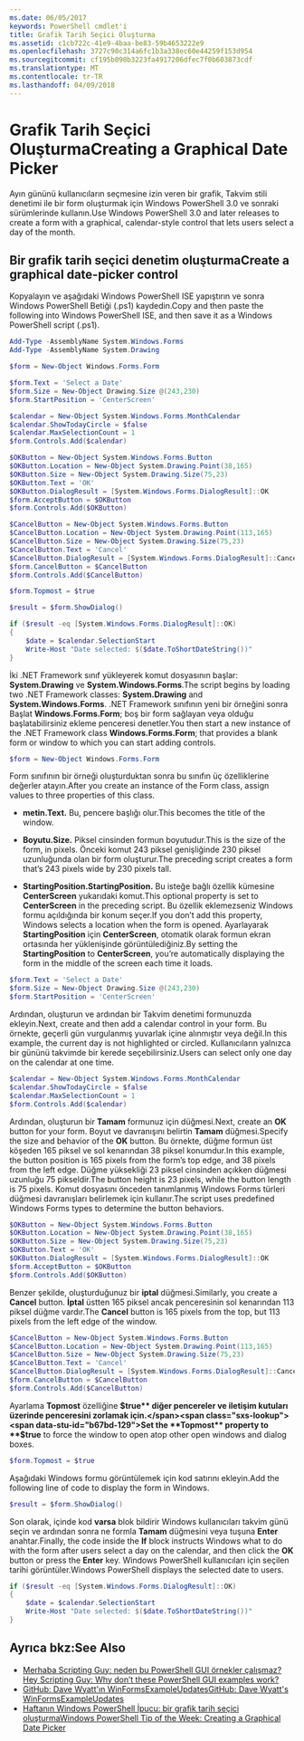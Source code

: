 ```yaml
---
ms.date: 06/05/2017
keywords: PowerShell cmdlet'i
title: Grafik Tarih Seçici Oluşturma
ms.assetid: c1cb722c-41e9-4baa-be83-59b4653222e9
ms.openlocfilehash: 3727c90c314a6fc1b3a338ec60e44259f153d954
ms.sourcegitcommit: cf195b090b3223fa4917206dfec7f0b603873cdf
ms.translationtype: MT
ms.contentlocale: tr-TR
ms.lasthandoff: 04/09/2018
---
```

# <a name="creating-a-graphical-date-picker"></a><span data-ttu-id="b67bd-103">Grafik Tarih Seçici Oluşturma</span><span class="sxs-lookup"><span data-stu-id="b67bd-103">Creating a Graphical Date Picker</span></span>

<span data-ttu-id="b67bd-104">Ayın gününü kullanıcıların seçmesine izin veren bir grafik, Takvim stili denetimi ile bir form oluşturmak için Windows PowerShell 3.0 ve sonraki sürümlerinde kullanın.</span><span class="sxs-lookup"><span data-stu-id="b67bd-104">Use Windows PowerShell 3.0 and later releases to create a form with a graphical, calendar-style control that lets users select a day of the month.</span></span>

## <a name="create-a-graphical-date-picker-control"></a><span data-ttu-id="b67bd-105">Bir grafik tarih seçici denetim oluşturma</span><span class="sxs-lookup"><span data-stu-id="b67bd-105">Create a graphical date-picker control</span></span>

<span data-ttu-id="b67bd-106">Kopyalayın ve aşağıdaki Windows PowerShell ISE yapıştırın ve sonra Windows PowerShell Betiği (.ps1) kaydedin.</span><span class="sxs-lookup"><span data-stu-id="b67bd-106">Copy and then paste the following into Windows PowerShell ISE, and then save it as a Windows PowerShell script (.ps1).</span></span>

```powershell
Add-Type -AssemblyName System.Windows.Forms
Add-Type -AssemblyName System.Drawing

$form = New-Object Windows.Forms.Form

$form.Text = 'Select a Date'
$form.Size = New-Object Drawing.Size @(243,230)
$form.StartPosition = 'CenterScreen'

$calendar = New-Object System.Windows.Forms.MonthCalendar
$calendar.ShowTodayCircle = $false
$calendar.MaxSelectionCount = 1
$form.Controls.Add($calendar)

$OKButton = New-Object System.Windows.Forms.Button
$OKButton.Location = New-Object System.Drawing.Point(38,165)
$OKButton.Size = New-Object System.Drawing.Size(75,23)
$OKButton.Text = 'OK'
$OKButton.DialogResult = [System.Windows.Forms.DialogResult]::OK
$form.AcceptButton = $OKButton
$form.Controls.Add($OKButton)

$CancelButton = New-Object System.Windows.Forms.Button
$CancelButton.Location = New-Object System.Drawing.Point(113,165)
$CancelButton.Size = New-Object System.Drawing.Size(75,23)
$CancelButton.Text = 'Cancel'
$CancelButton.DialogResult = [System.Windows.Forms.DialogResult]::Cancel
$form.CancelButton = $CancelButton
$form.Controls.Add($CancelButton)

$form.Topmost = $true

$result = $form.ShowDialog()

if ($result -eq [System.Windows.Forms.DialogResult]::OK)
{
    $date = $calendar.SelectionStart
    Write-Host "Date selected: $($date.ToShortDateString())"
}
```

<span data-ttu-id="b67bd-107">İki .NET Framework sınıf yükleyerek komut dosyasının başlar: **System.Drawing** ve **System.Windows.Forms**.</span><span class="sxs-lookup"><span data-stu-id="b67bd-107">The script begins by loading two .NET Framework classes: **System.Drawing** and **System.Windows.Forms**.</span></span> <span data-ttu-id="b67bd-108">.NET Framework sınıfının yeni bir örneğini sonra Başlat **Windows.Forms.Form**; boş bir form sağlayan veya olduğu başlatabilirsiniz ekleme penceresi denetler.</span><span class="sxs-lookup"><span data-stu-id="b67bd-108">You then start a new instance of the .NET Framework class **Windows.Forms.Form**; that provides a blank form or window to which you can start adding controls.</span></span>

```powershell
$form = New-Object Windows.Forms.Form
```

<span data-ttu-id="b67bd-109">Form sınıfının bir örneği oluşturduktan sonra bu sınıfın üç özelliklerine değerler atayın.</span><span class="sxs-lookup"><span data-stu-id="b67bd-109">After you create an instance of the Form class, assign values to three properties of this class.</span></span>

- <span data-ttu-id="b67bd-110">**metin.**</span><span class="sxs-lookup"><span data-stu-id="b67bd-110">**Text.**</span></span> <span data-ttu-id="b67bd-111">Bu, pencere başlığı olur.</span><span class="sxs-lookup"><span data-stu-id="b67bd-111">This becomes the title of the window.</span></span>

- <span data-ttu-id="b67bd-112">**Boyutu.**</span><span class="sxs-lookup"><span data-stu-id="b67bd-112">**Size.**</span></span> <span data-ttu-id="b67bd-113">Piksel cinsinden formun boyutudur.</span><span class="sxs-lookup"><span data-stu-id="b67bd-113">This is the size of the form, in pixels.</span></span> <span data-ttu-id="b67bd-114">Önceki komut 243 piksel genişliğinde 230 piksel uzunluğunda olan bir form oluşturur.</span><span class="sxs-lookup"><span data-stu-id="b67bd-114">The preceding script creates a form that’s 243 pixels wide by 230 pixels tall.</span></span>

- <span data-ttu-id="b67bd-115">**StartingPosition.**</span><span class="sxs-lookup"><span data-stu-id="b67bd-115">**StartingPosition.**</span></span> <span data-ttu-id="b67bd-116">Bu isteğe bağlı özellik kümesine **CenterScreen** yukarıdaki komut.</span><span class="sxs-lookup"><span data-stu-id="b67bd-116">This optional property is set to **CenterScreen** in the preceding script.</span></span> <span data-ttu-id="b67bd-117">Bu özellik eklemezseniz Windows formu açıldığında bir konum seçer.</span><span class="sxs-lookup"><span data-stu-id="b67bd-117">If you don’t add this property, Windows selects a location when the form is opened.</span></span> <span data-ttu-id="b67bd-118">Ayarlayarak **StartingPosition** için **CenterScreen**, otomatik olarak formun ekran ortasında her yüklenişinde görüntülediğiniz.</span><span class="sxs-lookup"><span data-stu-id="b67bd-118">By setting the **StartingPosition** to **CenterScreen**, you’re automatically displaying the form in the middle of the screen each time it loads.</span></span>

```powershell
$form.Text = 'Select a Date'
$form.Size = New-Object Drawing.Size @(243,230)
$form.StartPosition = 'CenterScreen'
```

<span data-ttu-id="b67bd-119">Ardından, oluşturun ve ardından bir Takvim denetimi formunuzda ekleyin.</span><span class="sxs-lookup"><span data-stu-id="b67bd-119">Next, create and then add a calendar control in your form.</span></span> <span data-ttu-id="b67bd-120">Bu örnekte, geçerli gün vurgulanmış yuvarlak içine alınmıştır veya değil.</span><span class="sxs-lookup"><span data-stu-id="b67bd-120">In this example, the current day is not highlighted or circled.</span></span> <span data-ttu-id="b67bd-121">Kullanıcıların yalnızca bir gününü takvimde bir kerede seçebilirsiniz.</span><span class="sxs-lookup"><span data-stu-id="b67bd-121">Users can select only one day on the calendar at one time.</span></span>

```powershell
$calendar = New-Object System.Windows.Forms.MonthCalendar
$calendar.ShowTodayCircle = $false
$calendar.MaxSelectionCount = 1
$form.Controls.Add($calendar)
```

<span data-ttu-id="b67bd-122">Ardından, oluşturun bir **Tamam** formunuz için düğmesi.</span><span class="sxs-lookup"><span data-stu-id="b67bd-122">Next, create an **OK** button for your form.</span></span> <span data-ttu-id="b67bd-123">Boyut ve davranışını belirtin **Tamam** düğmesi.</span><span class="sxs-lookup"><span data-stu-id="b67bd-123">Specify the size and behavior of the **OK** button.</span></span> <span data-ttu-id="b67bd-124">Bu örnekte, düğme formun üst köşeden 165 piksel ve sol kenarından 38 piksel konumdur.</span><span class="sxs-lookup"><span data-stu-id="b67bd-124">In this example, the button position is 165 pixels from the form’s top edge, and 38 pixels from the left edge.</span></span> <span data-ttu-id="b67bd-125">Düğme yüksekliği 23 piksel cinsinden açıkken düğmesi uzunluğu 75 pikseldir.</span><span class="sxs-lookup"><span data-stu-id="b67bd-125">The button height is 23 pixels, while the button length is 75 pixels.</span></span> <span data-ttu-id="b67bd-126">Komut dosyasını önceden tanımlanmış Windows Forms türleri düğmesi davranışları belirlemek için kullanır.</span><span class="sxs-lookup"><span data-stu-id="b67bd-126">The script uses predefined Windows Forms types to determine the button behaviors.</span></span>

```powershell
$OKButton = New-Object System.Windows.Forms.Button
$OKButton.Location = New-Object System.Drawing.Point(38,165)
$OKButton.Size = New-Object System.Drawing.Size(75,23)
$OKButton.Text = 'OK'
$OKButton.DialogResult = [System.Windows.Forms.DialogResult]::OK
$form.AcceptButton = $OKButton
$form.Controls.Add($OKButton)
```

<span data-ttu-id="b67bd-127">Benzer şekilde, oluşturduğunuz bir **iptal** düğmesi.</span><span class="sxs-lookup"><span data-stu-id="b67bd-127">Similarly, you create a **Cancel** button.</span></span> <span data-ttu-id="b67bd-128">**İptal** üstten 165 piksel ancak penceresinin sol kenarından 113 piksel düğme vardır.</span><span class="sxs-lookup"><span data-stu-id="b67bd-128">The **Cancel** button is 165 pixels from the top, but 113 pixels from the left edge of the window.</span></span>

```powershell
$CancelButton = New-Object System.Windows.Forms.Button
$CancelButton.Location = New-Object System.Drawing.Point(113,165)
$CancelButton.Size = New-Object System.Drawing.Size(75,23)
$CancelButton.Text = 'Cancel'
$CancelButton.DialogResult = [System.Windows.Forms.DialogResult]::Cancel
$form.CancelButton = $CancelButton
$form.Controls.Add($CancelButton)
```

<span data-ttu-id="b67bd-129">Ayarlama **Topmost** özelliğine **$true** diğer pencereler ve iletişim kutuları üzerinde penceresini zorlamak için.</span><span class="sxs-lookup"><span data-stu-id="b67bd-129">Set the **Topmost** property to **$true** to force the window to open atop other open windows and dialog boxes.</span></span>

```powershell
$form.Topmost = $true
```

<span data-ttu-id="b67bd-130">Aşağıdaki Windows formu görüntülemek için kod satırını ekleyin.</span><span class="sxs-lookup"><span data-stu-id="b67bd-130">Add the following line of code to display the form in Windows.</span></span>

```powershell
$result = $form.ShowDialog()
```

<span data-ttu-id="b67bd-131">Son olarak, içinde kod **varsa** blok bildirir Windows kullanıcıları takvim günü seçin ve ardından sonra ne formla **Tamam** düğmesini veya tuşuna **Enter** anahtar.</span><span class="sxs-lookup"><span data-stu-id="b67bd-131">Finally, the code inside the **If** block instructs Windows what to do with the form after users select a day on the calendar, and then click the **OK** button or press the **Enter** key.</span></span> <span data-ttu-id="b67bd-132">Windows PowerShell kullanıcıları için seçilen tarihi görüntüler.</span><span class="sxs-lookup"><span data-stu-id="b67bd-132">Windows PowerShell displays the selected date to users.</span></span>

```powershell
if ($result -eq [System.Windows.Forms.DialogResult]::OK)
{
    $date = $calendar.SelectionStart
    Write-Host "Date selected: $($date.ToShortDateString())"
}
```

## <a name="see-also"></a><span data-ttu-id="b67bd-133">Ayrıca bkz:</span><span class="sxs-lookup"><span data-stu-id="b67bd-133">See Also</span></span>

- [<span data-ttu-id="b67bd-134">Merhaba Scripting Guy: neden bu PowerShell GUI örnekler çalışmaz?</span><span class="sxs-lookup"><span data-stu-id="b67bd-134">Hey Scripting Guy:  Why don’t these PowerShell GUI examples work?</span></span>](http://go.microsoft.com/fwlink/?LinkId=506644)
- [<span data-ttu-id="b67bd-135">GitHub: Dave Wyatt'ın WinFormsExampleUpdates</span><span class="sxs-lookup"><span data-stu-id="b67bd-135">GitHub: Dave Wyatt's WinFormsExampleUpdates</span></span>](https://github.com/dlwyatt/WinFormsExampleUpdates)
- [<span data-ttu-id="b67bd-136">Haftanın Windows PowerShell İpucu: bir grafik tarih seçici oluşturma</span><span class="sxs-lookup"><span data-stu-id="b67bd-136">Windows PowerShell Tip of the Week:  Creating a Graphical Date Picker</span></span>](http://technet.microsoft.com/library/ff730942.aspx)